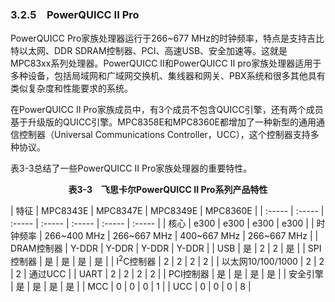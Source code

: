 ### 3.2.5　PowerQUICC II Pro

PowerQUICC Pro家族处理器运行于266~677 MHz的时钟频率，特点是支持吉比特以太网、DDR SDRAM控制器、PCI、高速USB、安全加速等。这就是MPC83xx系列处理器。PowerQUICC II和PowerQUICC II pro家族处理器适用于多种设备，包括局域网和广域网交换机、集线器和网关、PBX系统和很多其他具有类似复杂度和性能要求的系统。

在PowerQUICC II Pro家族成员中，有3个成员不包含QUICC引擎，还有两个成员基于升级版的QUICC引擎。MPC8358E和MPC8360E都增加了一种新型的通用通信控制器（Universal Communications Controller，UCC），这个控制器支持多种协议。

表3-3总结了一些PowerQUICC II Pro家族处理器的重要特性。

<center class="my_markdown"><b class="my_markdown">表3-3　飞思卡尔PowerQUICC II Pro系列产品特性</b></center>

| 特征 | MPC8343E | MPC8347E | MPC8349E | MPC8360E |
| :-----  | :-----  | :-----  | :-----  | :-----  | :-----  | :-----  |
| 核心 | e300 | e300 | e300 | e300 |
| 时钟频率 | 266~400 MHz | 266~667 MHz | 400~667 MHz | 266~667 MHz |
| DRAM控制器 | Y-DDR | Y-DDR | Y-DDR | Y-DDR |
| USB | 是 | 2 | 2 | 是 |
| SPI控制器 | 是 | 是 | 是 | 是 |
| I<sup class="my_markdown">2</sup>C控制器 | 2 | 2 | 2 | 2 |
| 以太网10/100/1000 | 2 | 2 | 2 | 通过UCC |
| UART | 2 | 2 | 2 | 2 |
| PCI控制器 | 是 | 是 | 是 | 是 |
| 安全引擎 | 是 | 是 | 是 | 是 |
| MCC | 0 | 0 | 0 | 1 |
| UCC | 0 | 0 | 0 | 8 |


